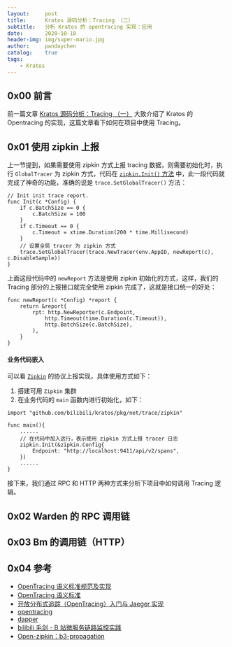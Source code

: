 ```yaml
---
layout:     post
title:      Kratos 源码分析：Tracing （二）
subtitle:   分析 Kratos 的 opentracing 实现：应用
date:       2020-10-10
header-img: img/super-mario.jpg
author:     pandaychen
catalog:    true
tags:
    - Kratos
---
```


##  0x00    前言
前一篇文章 [Kratos 源码分析：Tracing （一）](https://pandaychen.github.io/2020/10/10/KRATOS-OPENTRACING-ANALYSIS-1/) 大致介绍了 Kratos 的 Opentracing 的实现，这篇文章看下如何在项目中使用 Tracing。


##	0x01	使用 zipkin 上报
上一节提到，如果需要使用 zipkin 方式上报 tracing 数据，则需要初始化时，执行 `GlobalTracer` 为 zipkin 方式，代码在 [`zipkin.Init()` 方法](https://github.com/go-kratos/kratos/blob/master/pkg/net/trace/zipkin/config.go#L29) 中，此一段代码就完成了神奇的功能，准确的说是 `trace.SetGlobalTracer()` 方法：
```golang
// Init init trace report.
func Init(c *Config) {
	if c.BatchSize == 0 {
		c.BatchSize = 100
	}
	if c.Timeout == 0 {
		c.Timeout = xtime.Duration(200 * time.Millisecond)
	}
	// 设置全局 tracer 为 zipkin 方式
	trace.SetGlobalTracer(trace.NewTracer(env.AppID, newReport(c), c.DisableSample))
}
```

上面这段代码中的 `newReport` 方法是使用 zipkin 初始化的方式，这样，我们的 Tracing 部分的上报接口就完全使用 zipkin 完成了，这就是接口统一的好处：
```golang
func newReport(c *Config) *report {
	return &report{
		rpt: http.NewReporter(c.Endpoint,
			http.Timeout(time.Duration(c.Timeout)),
			http.BatchSize(c.BatchSize),
		),
	}
}
```

####	业务代码嵌入
可以看 [`Zipkin`](https://github.com/bilibili/kratos/tree/master/pkg/net/trace/zipkin) 的协议上报实现，具体使用方式如下：

1. 搭建可用 `Zipkin` 集群
2. 在业务代码的 `main` 函数内进行初始化，如下：

```golang
import "github.com/bilibili/kratos/pkg/net/trace/zipkin"

func main(){
	......
	// 在代码中加入这行，表示使用 zipkin 方式上报 tracer 日志
    zipkin.Init(&zipkin.Config{
        Endpoint: "http://localhost:9411/api/v2/spans",
    })
    ......
}
```

接下来，我们通过 RPC 和 HTTP 两种方式来分析下项目中如何调用 Tracing 逻辑。

##	0x02	Warden 的 RPC 调用链


##	0x03	Bm 的调用链（HTTP）


##  0x04  参考
-   [OpenTracing 语义标准规范及实现](https://www.jianshu.com/p/a963ad0bbe3e)
-   [OpenTracing 语义标准](https://github.com/opentracing-contrib/opentracing-specification-zh/blob/master/specification.md)
-   [开放分布式追踪（OpenTracing）入门与 Jaeger 实现](https://zhuanlan.zhihu.com/p/34318538)
-   [opentracing](https://github.com/opentracing-contrib/opentracing-specification-zh/blob/master/specification.md)
-   [dapper](https://bigbully.github.io/Dapper-translation/)
-   [bilibili 毛剑 - B 站微服务链路监控实践](https://myslide.cn/slides/8297)
-	[Open-zipkin：b3-propagation](https://github.com/openzipkin/b3-propagation)